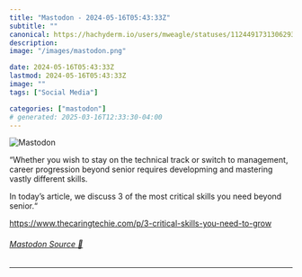 ```yaml
---
title: "Mastodon - 2024-05-16T05:43:33Z"
subtitle: ""
canonical: https://hachyderm.io/users/mweagle/statuses/112449173130629375
description:
image: "/images/mastodon.png"

date: 2024-05-16T05:43:33Z
lastmod: 2024-05-16T05:43:33Z
image: ""
tags: ["Social Media"]

categories: ["mastodon"]
# generated: 2025-03-16T12:33:30-04:00
---
```

![Mastodon](/images/mastodon.png)

<p>“Whether you wish to stay on the technical track or switch to management, career progression beyond senior requires developming and mastering vastly different skills.</p><p>In today’s article, we discuss 3 of the most critical skills you need beyond senior.“</p><p><a href="https://www.thecaringtechie.com/p/3-critical-skills-you-need-to-grow" target="_blank" rel="nofollow noopener noreferrer" translate="no"><span class="invisible">https://www.</span><span class="ellipsis">thecaringtechie.com/p/3-critic</span><span class="invisible">al-skills-you-need-to-grow</span></a></p>


###### [Mastodon Source 🐘](https://hachyderm.io/@mweagle/112449173130629375)

___
